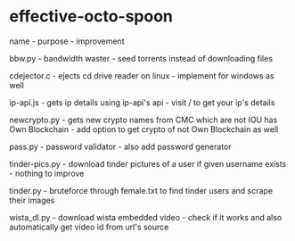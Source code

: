 # effective-octo-spoon
name - purpose - improvement

bbw.py - bandwidth waster - seed torrents instead of downloading files 
    
cdejector.c - ejects cd drive reader on linux - implement for windows as well  
    
ip-api.js - gets ip details using ip-api's api - visit / to get your ip's details  
  
newcrypto.py - gets new crypto names from CMC which are not IOU has Own Blockchain - add option to get crypto of not Own Blockchain as well  
  
pass.py - password validator - also add password generator  

tinder-pics.py - download tinder pictures of a user if given username exists - nothing to improve

tinder.py - bruteforce through female.txt to find tinder users and scrape their images  

wista_dl.py - download wista embedded video - check if it works and also automatically get video id from url's source
